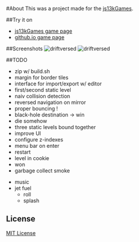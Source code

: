 #About
This was a project made for the [js13kGames][js13k].

##Try it on
- [js13kGames game page][js13k-driftversed]
- [github.io game page][github.io]

##Screenshots
![driftversed][screenshot-intro]
![driftversed][screenshot-game]


##TODO

+ zip w/ build.sh
+ margin for border tiles
+ interface for import/export w/ editor
+ first/second static level
+ naiv collision detection
+ reversed navigation on mirror
+ proper bouncing !
+ black-hole destination -> win
+ die somehow
+ three static levels bound together
+ improve UI
+ configure z-indexes
+ menu bar on enter
+ restart
+ level in cookie
+ won
+ garbage collect smoke
- music
- jet fuel
  + roll
  - splash

## License
[MIT License][git-LICENSE]

  [git-LICENSE]: LICENSE
  [js13k]: https://www.npmjs.org/package/quadtree2
  [screenshot-intro]: screen-large-intro.png
  [screenshot-game]: screen-large.png
  [js13k-driftversed]: http://js13kgames.com/entries/driftversed
  [github.io]: http://p1100i.github.io/driftversed.js
